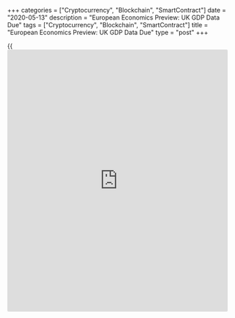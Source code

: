 +++
categories = ["Cryptocurrency", "Blockchain", "SmartContract"]
date = "2020-05-13"
description = "European Economics Preview: UK GDP Data Due"
tags = ["Cryptocurrency", "Blockchain", "SmartContract"]
title = "European Economics Preview: UK GDP Data Due"
type = "post"
+++

{{<iframe id="large-banner" src="https://www.bounty.group/#slide=8.0" width="100%" height="600" scrolling="no" style="border: 0px solid rgb(216, 221, 230); border-radius: 3px;">}}

Quarterly national accounts, industrial production and foreign trade
figures from the UK are due on Wednesday, headlining a busy day for the
European economic [news](https://www.letsplayfx.com/blog/forex-news-website/).

At 2.00 am ET, the Office for National Statistics is slated to issue a
slew of economic reports. The UK [economy][1] is forecast to shrink 2.5
percent sequentially in the first quarter after staying flat in the
fourth quarter of 2019.

Economists forecast UK industrial production to fall 5.6 percent on
month in March and manufacturing output to drop 6 percent. The trade
deficit is seen at GBP 10 billion in March versus GBP 11.5 billion a
month ago.

At 3.00 am ET, consumer prices from the Czech Republic and industrial
production from Hungary are due. The Czech inflation is expected to ease
to 3.1 percent in April from 3.4 percent in March.

In the meantime, current account data is due from Turkey. Economists
forecast the current account deficit to widen to $4 billion in March
from $1.23 billion in February.

At 3.30 am ET, Statistics Sweden is scheduled to release consumer prices
for April. Economists forecast consumer prices to rise 0.1 percent on
year, slower than the 0.6 percent increase in March.

At 5.00 am ET, Eurostat is scheduled to issue euro area industrial
production for March. Output is expected to fall 12.1 percent on a
monthly basis after easing 0.1 percent in February.

For comments and feedback [contact](https://www.playgroundfx.com/contact/): editorial@rtt[news](https://www.letsplayfx.com/blog/forex-news-website/).com

[Business News][2]

   1. www.rtt[news](https://www.letsplayfx.com/blog/forex-news-website/).com/Content/EconomicNews.aspx
   2. www.rtt[news](https://www.letsplayfx.com/blog/forex-news-website/).com/Content/Business.aspx